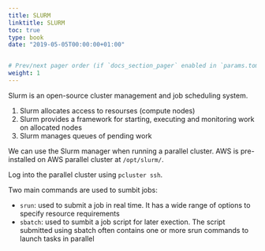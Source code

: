 ```yaml
---
title: SLURM
linktitle: SLURM
toc: true
type: book
date: "2019-05-05T00:00:00+01:00"


# Prev/next pager order (if `docs_section_pager` enabled in `params.toml`)
weight: 1
---
```

Slurm is an open-source cluster management and job scheduling system.

1. Slurm allocates access to resourses (compute nodes)
2. Slurm provides a framework for starting, executing and monitoring work on allocated nodes
3. Slurm manages queues of pending work

We can use the Slurm manager when running a parallel cluster. AWS is pre-installed on AWS parallel cluster at ```/opt/slurm/```.

Log into the parallel cluster using ```pcluster ssh```. 

Two main commands are used to sumbit jobs: 
- ```srun```: used to submit a job in real time. It has a wide range of options to specify resource requirements
- ```sbatch```: used to sumbit a job script for later exection. The script submitted using sbatch often contains one or more srun commands to launch tasks in parallel


